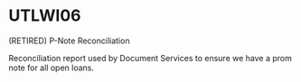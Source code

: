 # UTLWI06
(RETIRED) P-Note Reconciliation

Reconciliation report used by Document Services to ensure we have a prom note for all open loans.
